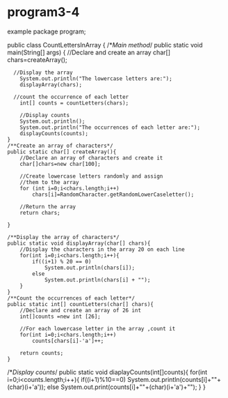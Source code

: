 # program3-4
example
package program;

public class CountLettersInArray {
  /**Main method*/
	public static void main(String[] args) {
	  //Declare and create an array
		char[] chars=createArray();
		
	  //Display the array 
		System.out.println("The lowercase letters are:");
		displayArray(chars);
		
	  //count the occurrence of each letter
		int[] counts = countLetters(chars);
		
		//Display counts
		System.out.println();
		System.out.println("The occurrences of each letter are:");
		displayCounts(counts);
	}
	/**Create an array of characters*/
	public static char[] createArray(){
		//Declare an array of characters and create it
		char[]chars=new char[100];
		
		//Create lowercase letters randomly and assign
		//them to the array
		for (int i=0;i<chars.length;i++)
			chars[i]=RandomCharacter.getRandomLowerCaseletter();
		
		//Return the array
		return chars;
		
	}
	
	/**Display the array of characters*/
	public static void displayArray(char[] chars){
		//Display the characters in the array 20 on each line 
		for(int i=0;i<chars.length;i++){
			if((i+1) % 20 == 0)
				System.out.println(chars[i]);
			else 
				System.out.println(chars[i] + "");
		}
	}
	/**Count the occurrences of each letter*/
	public static int[] countLetters(char[] chars){
		//Declare and create an array of 26 int 
		int[]counts =new int [26];
		
		//For each lowercase letter in the array ,count it
		for(int i=0;i<chars.length;i++)
			counts[chars[i]-'a']++;
		
		return counts;
	}
/**Display counts*/
 public static void diaplayCounts(int[]counts){
	 for(int i=0;i<counts.length;i++){
		 if((i+1)%10==0)
			 System.out.println(counts[i]+""+(char)(i+'a'));
		 else 
			 System.out.print(counts[i]+""+(char)(i+'a')+"");
	 }
   }
